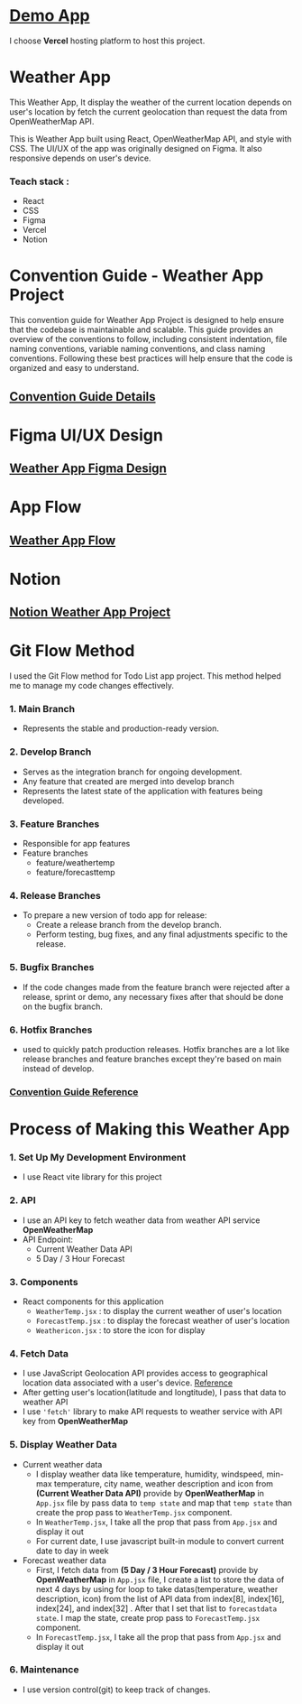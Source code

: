 # [Demo App](https://weather-app-lilac-omega.vercel.app/)
I choose **Vercel** hosting platform to host this project.

# Weather App
This Weather App, It display the weather of the current location depends on user's location by fetch the current geolocation than request the data from OpenWeatherMap API.

This is Weather App built using React, OpenWeatherMap API, and style with CSS. The UI/UX of the app was originally designed on Figma. It also responsive depends on user's device.

### Teach stack :
* React
* CSS
* Figma
* Vercel
* Notion

# Convention Guide - Weather App Project
This convention guide for Weather App Project is designed to help ensure that the codebase is maintainable and scalable. This guide provides an overview of the conventions to follow, including consistent indentation, file naming conventions, variable naming conventions, and class naming conventions. Following these best practices will help ensure that the code is organized and easy to understand.

## [Convention Guide Details](https://www.notion.so/Convention-Guide-Weather-App-4ddc1cfae5c74940876cbb57b2bf8391)

# Figma UI/UX Design
## [Weather App Figma Design](https://www.figma.com/file/6VdqihcJJ1rU9WiqcHqa6e/Weather-app?type=design&node-id=0-1&mode=design&t=hK3ilAosU9aHi7UC-0)

# App Flow
## [Weather App Flow](https://drive.google.com/file/d/1aj8nqyXBdTQw4BnsW9q2xrnddjAB7gTc/view?usp=sharing)

# Notion
## [Notion Weather App Project](https://www.notion.so/Porming-Code404s-323b3f30d8ac4b1693a6e7d86a8c4deb?p=a22302f16b304dd483b1b82ce410e9f1&pm=c)

# Git Flow Method
I used the Git Flow method for Todo List app project. This method helped me to manage my code changes effectively.

### 1. Main Branch
* Represents the stable and production-ready version.
### 2. Develop Branch
* Serves as the integration branch for ongoing development.
* Any feature that created are merged into develop branch
* Represents the latest state of the application with features being developed.
### 3. Feature Branches
* Responsible for app features
* Feature branches
    * feature/weathertemp
    * feature/forecasttemp
### 4. Release Branches
* To prepare a new version of todo app for release:
    * Create a release branch from the develop branch.
    * Perform testing, bug fixes, and any final adjustments specific to the release.

### 5. Bugfix Branches
* If the code changes made from the feature branch were rejected after a release, sprint or demo, any necessary fixes after that should be done on the bugfix branch.

### 6. Hotfix Branches
* used to quickly patch production releases. Hotfix branches are a lot like release branches and feature branches except they're based on main instead of develop.

### [Convention Guide Reference](https://www.atlassian.com/git/tutorials/comparing-workflows/gitflow-workflow)

# Process of Making this Weather App 
### 1. Set Up My Development Environment
* I use React vite library for this project

### 2. API 
* I use an API key to fetch weather data from weather API service **OpenWeatherMap**
* API Endpoint:
    * Current Weather Data API
    * 5 Day / 3 Hour Forecast

### 3. Components
* React components for this application
    * `WeatherTemp.jsx` : to display the current weather of user's location
    * `ForecastTemp.jsx` : to display the forecast weather of user's location
    * `Weathericon.jsx` : to store the icon for display 

### 4. Fetch Data
* I use JavaScript Geolocation API provides access to geographical location data associated with a user's device. [Reference](https://www.educative.io/answers/how-to-use-geolocation-call-in-reactjs)
* After getting user's location(latitude and longtitude), I pass that data to weather API
* I use `'fetch'` library to make API requests to weather service with API key from **OpenWeatherMap**

### 5. Display Weather Data
* Current weather data
    * I display weather data like temperature, humidity, windspeed, min-max temperature, city name, weather description and icon from **(Current Weather Data API)** provide by **OpenWeatherMap** in `App.jsx` file by pass data to `temp state` and map that `temp state` than create the prop pass to `WeatherTemp.jsx` component.
    * In `WeatherTemp.jsx`, I take all the prop that pass from `App.jsx` and display it out 
    * For current date, I use javascript built-in module to convert current date to day in week 
* Forecast weather data
    * First, I fetch data from **(5 Day / 3 Hour Forecast)** provide by **OpenWeatherMap** in `App.jsx` file, I create a list to store the data of next 4 days by using for loop to take datas(temperature, weather description, icon) from the list of API data from index[8], index[16], index[24], and index[32] . After that I set that list to `forecastdata state`. I map the state, create prop pass to `ForecastTemp.jsx` component.
    * In `ForecastTemp.jsx`, I take all the prop that pass from `App.jsx` and display it out 

### 6. Maintenance
* I use version control(git) to keep track of changes.
